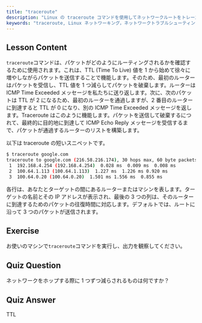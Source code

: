 ```yaml
---
title: "traceroute"
description: "Linux の traceroute コマンドを使用してネットワークルートをトレースし、接続の問題をトラブルシューティングする方法を学びます。初心者向けに TTL とパケットルーティングを理解します。"
keywords: "traceroute, Linux ネットワーキング，ネットワークトラブルシューティング，TTL, Linux コマンド，初心者，チュートリアル"
---
```


## Lesson Content

`traceroute`コマンドは、パケットがどのようにルーティングされるかを確認するために使用されます。これは、TTL (Time To Live) 値を 1 から始めて徐々に増やしながらパケットを送信することで機能します。そのため、最初のルーターはパケットを受信し、TTL 値を 1 つ減らしてパケットを破棄します。ルーターは ICMP Time Exceeded メッセージを私たちに送り返します。次に、次のパケットは TTL が 2 になるため、最初のルーターを通過しますが、2 番目のルーターに到達すると TTL が 0 になり、別の ICMP Time Exceeded メッセージを返します。Traceroute はこのように機能します。パケットを送信して破棄するにつれて、最終的に目的地に到達して ICMP Echo Reply メッセージを受信するまで、パケットが通過するルーターのリストを構築します。

以下は traceroute の短いスニペットです。

```bash
$ traceroute google.com
traceroute to google.com (216.58.216.174), 30 hops max, 60 byte packets
 1  192.168.4.254 (192.168.4.254)  0.028 ms  0.009 ms  0.008 ms
 2  100.64.1.113 (100.64.1.113)  1.227 ms  1.226 ms 0.920 ms
 3  100.64.0.20 (100.64.0.20)  1.501 ms 1.556 ms  0.855 ms
```

各行は、あなたとターゲットの間にあるルーターまたはマシンを表します。ターゲットの名前とその IP アドレスが表示され、最後の 3 つの列は、そのルーターに到達するためのパケットの往復時間に対応します。デフォルトでは、ルートに沿って 3 つのパケットが送信されます。

## Exercise

お使いのマシンで`traceroute`コマンドを実行し、出力を観察してください。

## Quiz Question

ネットワークをホップする際に 1 つずつ減らされるものは何ですか？

## Quiz Answer

TTL

